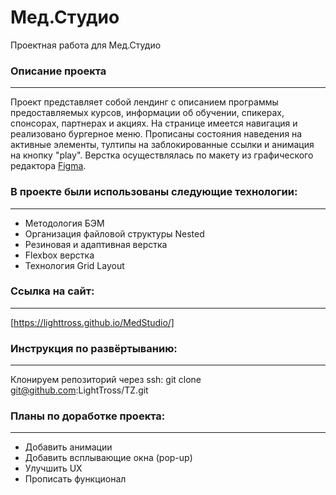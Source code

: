 # **Мед.Студио**
Проектная работа для Мед.Студио

### Описание проекта
--------------------
Проект представляет собой лендинг с описанием программы предоставляемых курсов, информации об обучении, спикерах, спонсорах, партнерах и акциях. На странице имеется навигация и реализовано бургерное меню. Прописаны состояния наведения на активные элементы, тултипы на заблокированные ссылки и анимация на кнопку "play". Верстка осуществлялась по макету из графического редактора [Figma](https://www.figma.com/design/dkX43S9vfjKsg2Bold71vE/Med.Test?node-id=6011-46394&p=f&t=IMz36jNyhmEQmupa-0).

### В проекте были использованы следующие технологии:
-----------------------------------------------------
* Методология БЭМ
* Организация файловой структуры Nested
* Резиновая и адаптивная верстка
* Flexbox верстка
* Технология Grid Layout

### Ссылка на сайт:
----------------------------------------
[https://lighttross.github.io/MedStudio/]

### Инструкция по развёртыванию:
--------------------------------
Клонируем репозиторий через ssh:
git clone git@github.com:LightTross/TZ.git

### Планы по доработке проекта:
-------------------------------
* Добавить анимации
* Добавить всплывающие окна (pop-up)
* Улучшить UX
* Прописать функционал
